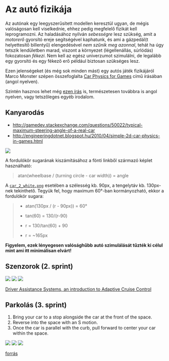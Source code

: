 # Az autó fizikája

Az autónak egy leegyszerűsített modellen keresztül ugyan, de mégis valóságosan kell viselkednie, ehhez pedig megfelelő fizikát kell leprogramozni. Az haladásához nyilván *sebességre* lesz szükség, amit a *motorerő* gyorsító ereje segítségével kaphatunk, és ami a gázpedál(t helyettesítő billentyű) elengedésével *nem szűnik meg azonnal*, tehát ha úgy tetszik lendületben marad, viszont a környezet (légellenállás, súrlódás) fokozatosan *fékezi*. Nem kell az egész univerzumot szimulálni, de legalább egy gyorsító és egy fékező erő például biztosan szükséges lesz.

Ezen jelenségeket (és még sok minden mást) egy autós játék fizikájáról Marco Monster szépen összefoglalta [Car Physics for Games](http://www.asawicki.info/Mirror/Car%20Physics%20for%20Games/Car%20Physics%20for%20Games.html) című írásában (angol nyelven).

Szintén hasznos lehet még [ezen írás](http://www.iforce2d.net/b2dtut/top-down-car) is, természetesen továbbra is angol nyelven, vagy tetszőleges egyéb irodalom.

## Kanyarodás 

* http://gamedev.stackexchange.com/questions/50022/typical-maximum-steering-angle-of-a-real-car
* http://engineeringdotnet.blogspot.hu/2010/04/simple-2d-car-physics-in-games.html

![](https://i.stack.imgur.com/DQsP9.png)

A fordulókör sugarának kiszámításához a fönti linkből származó képlet használható:

> atan(wheelbase / (turning circle - car width)) = angle

A [`car_2_white.png`](https://raw.githubusercontent.com/SzFMV2018-Osz/handout/master/resources/car_2_white.png) esetében a szélesség kb. 90px, a tengelytáv kb. 130px-nek tekinthető. Tegyük fel, hogy maximum 60°-ban kormányozható, ekkor a fordulókör sugara:

> - atan(130px / (r - 90px)) = 60°
>
> - tan(60) = 130/(r-90)
> - r = 130/tan(60) + 90
> - r = ~165px

**Figyelem, ezek lényegesen valósághűbb autó szimulálását tűzték ki célul mint ami itt minimálisan elvárt!**


## Szenzorok (2. sprint)

![](https://raw.githubusercontent.com/SzFMV2018-Osz/handout/master/docs/images/camera.png)
![](https://raw.githubusercontent.com/SzFMV2018-Osz/handout/master/docs/images/radar.png)
![](https://raw.githubusercontent.com/SzFMV2018-Osz/handout/master/docs/images/ultrasonic.png)

[Driver Assistance Systems, an introduction to Adaptive Cruise Control](http://www.eetimes.com/document.asp?doc_id=1272754)

## Parkolás (3. sprint)

1. Bring your car to a stop alongside the car at the front of the space.
2. Reverse into the space with an S motion.
3. Once the car is parallel with the curb, pull forward to center your car within the space.

![](https://www.dmv.ca.gov/imageserver/dmv/images/dlhdbk/perfect1.jpg)
![](https://www.dmv.ca.gov/imageserver/dmv/images/dlhdbk/perfect2.jpg)
![](https://www.dmv.ca.gov/imageserver/dmv/images/dlhdbk/perfect3.jpg)

[forrás](https://www.dmv.ca.gov/portal/dmv/detail/pubs/hdbk/parking)
